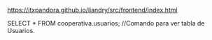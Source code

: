 https://itxpandora.github.io/liandry/src/frontend/index.html

SELECT * FROM cooperativa.usuarios; //Comando para ver tabla de Usuarios.
